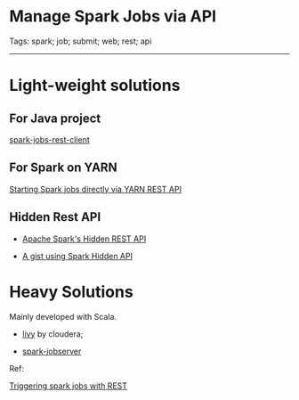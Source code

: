 # Manage Spark Jobs via API
Tags: spark; job; submit; web; rest; api

------

# Light-weight solutions

## For Java project

[spark-jobs-rest-client](https://github.com/ywilkof/spark-jobs-rest-client)

## For Spark on YARN

[Starting Spark jobs directly via YARN REST API](https://community.hortonworks.com/articles/28070/starting-spark-jobs-directly-via-yarn-rest-api.html)

## Hidden Rest API

* [Apache Spark's Hidden REST API](http://arturmkrtchyan.com/apache-spark-hidden-rest-api)

* [A gist using Spark Hidden API](https://gist.github.com/arturmkrtchyan/5d8559b2911ac951d34a)

# Heavy Solutions

Mainly developed with Scala.

* [livy](https://github.com/cloudera/livy) by cloudera;

* [spark-jobserver](https://github.com/spark-jobserver/spark-jobserver)

Ref:

[Triggering spark jobs with REST](https://stackoverflow.com/questions/28992802/triggering-spark-jobs-with-rest)
